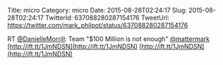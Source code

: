 Title: micro
Category: micro
Date: 2015-08-28T02:24:17
Slug: 2015-08-28T02:24:17
TwitterId: 637088280287154176
TweetUrl: https://twitter.com/mark_philpot/status/637088280287154176

RT [@DanielleMorrill](https://twitter.com/DanielleMorrill): Team "$100 Million is not enough" [@mattermark](https://twitter.com/mattermark) [http://ift.tt/1JmNDSN](http://ift.tt/1JmNDSN) [http://ift.tt/1JmNDSN](http://ift.tt/1JmNDSN)